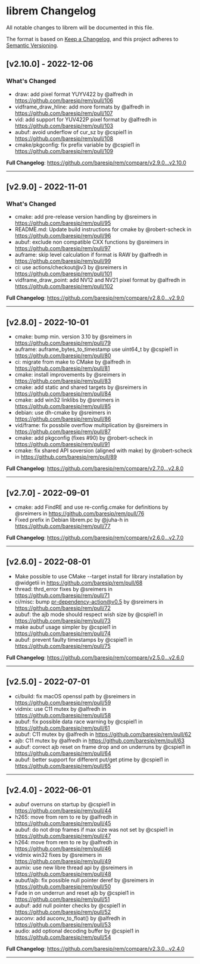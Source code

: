 # librem Changelog

All notable changes to librem will be documented in this file.

The format is based on [Keep a Changelog](https://keepachangelog.com/en/1.0.0/),
and this project adheres to [Semantic Versioning](https://semver.org/spec/v2.0.0.html).


## [v2.10.0] - 2022-12-06

### What's Changed
* draw: add pixel format YUYV422 by @alfredh in https://github.com/baresip/rem/pull/106
* vidframe_draw_hline: add more formats by @alfredh in https://github.com/baresip/rem/pull/107
* vid: add support for YUV422P pixel format by @alfredh in https://github.com/baresip/rem/pull/103
* aubuf: avoid underflow of cur_sz by @cspiel1 in https://github.com/baresip/rem/pull/108
* cmake/pkgconfig: fix prefix variable by @cspiel1 in https://github.com/baresip/rem/pull/109

**Full Changelog**: https://github.com/baresip/rem/compare/v2.9.0...v2.10.0

---

## [v2.9.0] - 2022-11-01

### What's Changed
* cmake: add pre-release version handling by @sreimers in https://github.com/baresip/rem/pull/95
* README.md: Update build instructions for cmake by @robert-scheck in https://github.com/baresip/rem/pull/96
* aubuf: exclude non compatible CXX functions by @sreimers in https://github.com/baresip/rem/pull/97
* auframe: skip level calculation if format is RAW by @alfredh in https://github.com/baresip/rem/pull/99
* ci: use actions/checkout@v3 by @sreimers in https://github.com/baresip/rem/pull/101
* vidframe_draw_point: add NV12 and NV21 pixel format by @alfredh in https://github.com/baresip/rem/pull/102


**Full Changelog**: https://github.com/baresip/rem/compare/v2.8.0...v2.9.0

---

## [v2.8.0] - 2022-10-01

* cmake: bump min. version 3.10 by @sreimers in https://github.com/baresip/rem/pull/79
* auframe: auframe\_bytes\_to\_timestamp use uint64\_t by @cspiel1 in https://github.com/baresip/rem/pull/80
* ci: migrate from make to CMake by @alfredh in https://github.com/baresip/rem/pull/81
* cmake: install improvements by @sreimers in https://github.com/baresip/rem/pull/83
* cmake: add static and shared targets by @sreimers in https://github.com/baresip/rem/pull/84
* cmake: add win32 linklibs by @sreimers in https://github.com/baresip/rem/pull/85
* debian: use dh-cmake by @sreimers in https://github.com/baresip/rem/pull/86
* vid/frame: fix possbile overflow multiplication by @sreimers in https://github.com/baresip/rem/pull/87
* cmake: add pkgconfig (fixes #90) by @robert-scheck in https://github.com/baresip/rem/pull/91
* cmake: fix shared API soversion (aligned with make) by @robert-scheck in https://github.com/baresip/rem/pull/89

**Full Changelog**: https://github.com/baresip/rem/compare/v2.7.0...v2.8.0

---

## [v2.7.0] - 2022-09-01

* cmake: add FindRE and use re-config.cmake for definitions by @sreimers in https://github.com/baresip/rem/pull/76
* Fixed prefix in Debian librem.pc by @juha-h in https://github.com/baresip/rem/pull/77

**Full Changelog**: https://github.com/baresip/rem/compare/v2.6.0...v2.7.0

---

## [v2.6.0] - 2022-08-01

* Make possible to use CMake --target install for library installation by @widgetii in https://github.com/baresip/rem/pull/68
* thread: thrd_error fixes by @sreimers in https://github.com/baresip/rem/pull/71
* ci/misc: bump pr-dependency-action@v0.5 by @sreimers in https://github.com/baresip/rem/pull/72
* aubuf: the ajb mode should respect wish size by @cspiel1 in https://github.com/baresip/rem/pull/73
* make aubuf usage simpler by @cspiel1 in https://github.com/baresip/rem/pull/74
* aubuf: prevent faulty timestamps by @cspiel1 in https://github.com/baresip/rem/pull/75

**Full Changelog**: https://github.com/baresip/rem/compare/v2.5.0...v2.6.0

---

## [v2.5.0] - 2022-07-01

* ci/build: fix macOS openssl path by @sreimers in https://github.com/baresip/rem/pull/59
* vidmix: use C11 mutex by @alfredh in https://github.com/baresip/rem/pull/58
* aubuf: fix possible data race warning by @cspiel1 in https://github.com/baresip/rem/pull/61
* aubuf: C11 mutex by @alfredh in https://github.com/baresip/rem/pull/62
* ajb: C11 mutex by @alfredh in https://github.com/baresip/rem/pull/63
* aubuf: correct ajb reset on frame drop and on underruns by @cspiel1 in https://github.com/baresip/rem/pull/64
* aubuf: better support for different put/get ptime by @cspiel1 in https://github.com/baresip/rem/pull/65

---

## [v2.4.0] - 2022-06-01

* aubuf overruns on startup by @cspiel1 in https://github.com/baresip/rem/pull/44
* h265: move from rem to re by @alfredh in https://github.com/baresip/rem/pull/45
* aubuf: do not drop frames if max size was not set by @cspiel1 in https://github.com/baresip/rem/pull/47
* h264: move from rem to re by @alfredh in https://github.com/baresip/rem/pull/46
* vidmix win32 fixes by @sreimers in https://github.com/baresip/rem/pull/49
* aumix: use new libre thread api by @sreimers in https://github.com/baresip/rem/pull/48
* aubuf/ajb: fix possible null pointer deref by @sreimers in https://github.com/baresip/rem/pull/50
* Fade in on underrun and reset ajb by @cspiel1 in https://github.com/baresip/rem/pull/51
* aubuf: add null pointer checks by @cspiel1 in https://github.com/baresip/rem/pull/52
* auconv: add auconv_to_float() by @alfredh in https://github.com/baresip/rem/pull/53
* audio: add optional decoding buffer by @cspiel1 in https://github.com/baresip/rem/pull/54

**Full Changelog**: https://github.com/baresip/rem/compare/v2.3.0...v2.4.0

---
